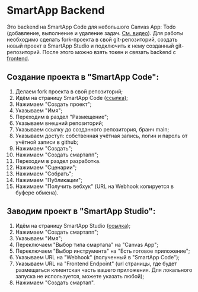 # SmartApp Backend

Это backend на SmartApp Code для небольшого Canvas App: Todo (добавление, выполнение и удаление задач. [См. видео](https://youtu.be/P-o2rwHhARo)). Для работы необходимо сделать fork-проекта в свой git-репозиторий, создать новый проект в SmartApp Studio и подключить к нему созданный git-репозиторий. После этого можно взять токен и связать backend с [frontend](https://github.com/sberdevices/todo-canvas-app). 


## Создание проекта в "SmartApp Code":
1. Делаем fork проекта в свой репозиторий;
1. Идём на страницу SmartApp Code ([ссылка](https://smartapp-code.sberdevices.ru/));
1. Нажимаем "Создать проект";
1. Указываем "Имя";
1. Переходим в раздел "Размещение";
1. Указываем внешний репозиторий;
1. Указываем ссылку до созданного репозитория, бранч main;
1. Указываем доступ: собственная учётная запись, логин и пароль от учётной записи в github;
1. Нажимаем "Создать";
1. Нажимаем "Создать смартапп";
1. Переходим в раздел разработка.
1. Нажимаем "Сценарии";
1. Нажимаем "Собрать";
1. Нажимаем "Публикации";
1. Нажимаем "Получить вебхук" (URL на Webhook копируется в буфере обмена).

## Заводим проект в "SmartApp Studio":

1. Идём на страницу SmartApp Studio ([ссылка](https://smartapp-studio.sberdevices.ru/));
1. Нажимаем "Создать смартапп";
1. Указываем "Имя";
1. Переключаем "Выбор типа смартапа" на "Canvas App";
1. Переключаем "Выбор инструмента" на "Есть готовое приложение";
1. Указываем URL на "Webhook" (полученный в "SmartApp Code");
1. Указываем URL на "Frontend Endpoint" (url страницы, где будет размещаться клиентская часть вашего приложения. Для локального запуска не используется, можете указать любой);
1. Нажимаем "Создать смартап".
